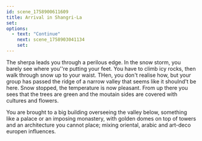 ```yaml
---
id: scene_1758900611609
title: Arrival in Shangri-La
set:
options:
  - text: "Continue"
    next: scene_1758903041134
    set:
---
```


The sherpa leads you through a perilous edge. In the snow storm, you barely see where you''re putting your feet. You have to climb icy rocks, then walk through snow up to your waist. THen, you don't realise how, but your group has passed the ridge of a narrow valley that seems like it shoulnd't be here. Snow stopped, the temperature is now pleasant. From up there you sees that the trees are green and the moutain sides are covered with cultures and flowers.

You are brought to a big building overseeing the valley below, something like a palace or an imposing monastery, with golden domes on top of towers and an architecture you cannot place; mixing oriental, arabic and art-deco europen influences.
